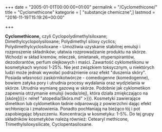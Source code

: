 +++
date = "2005-01-01T00:00:00+01:00"
permalink = "/Cyclomethicone/"
title = "Cyclomethicone"
kategorie = [ "substancje chemiczne",]
lastmod = "2016-11-19T15:19:26+00:00"

+++

**Cyclomethicone,** czyli Cyclopolydimethylsiloxane; Dimethylcyclopolysiloxane; Polydimethyl siloxy cyclics; Polydimethylcyclosiloxane - Umożliwia uzyskanie stabilnej emulsji i rozproszenie składników; ułatwia rozprowadzanie produktu na skórze. Wchodzi w skład kremów, mleczek, śmietanek, ntyperspirantów, dezodorantów, perfum olejkowych i maści. Zawartość cyklometikonu w kosmetykach wynosi 1-25%. Nie jest związkiem toksycznym, u niektórych ludzi może jednak wywołać podrażnienie oraz efekt "duszenia skóry". Posiada własności zaskórnikotwórcze - comedogenne (komedogenne), bowiem zatyka pory i utrudnia procesy wydalania oraz wydzielania w skórze. Utrudnia wymianę gazową w skórze. Podobnie jak cyklometikon zapewnia otrzymanie emulsji (woda/olej), która działa zmiękczająco na [skórę]({{< relref "atopedia/Skóra.md" >}}). Kosmetyki zawierające dimetikon lub cyklometikon ładnie odparowują z powierzchni dając efekt wchłonięcia i zmatowienia. Ponadto pochłaniają na bieżąco łój i pot zapobiegając błyszczeniu. Koncentracja w kosmetyku: 1-5%. Do tej grupy składników kosmetyków należą również: Cetearyl methicone, Trimethylsiloxysilicate, Cyclopentasiloxane.
